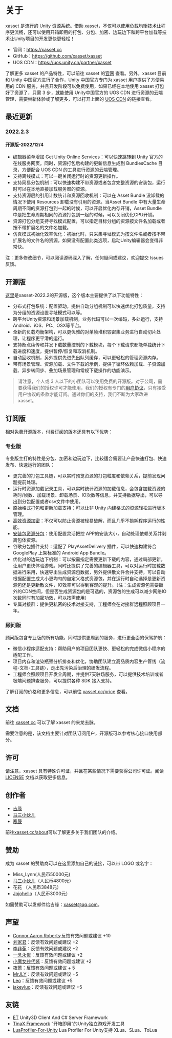 # 关于

xasset 是流行的 Unity 资源系统。借助 xasset，不仅可以使用负载均衡技术让程序更流畅，还可以使用开箱即用的打包、分包、加密、边玩边下和跨平台加载等技术让Unity项目的开发更快更轻松！

- 官网：https://xasset.cc
- GitHub：https://github.com/xasset/xasset
- UOS CDN：https://uos.unity.cn/partner/xasset

了解更多 xasset 的产品特性，可以前往 xasset 的[官网](https://xasset.cc) 查看。另外，xasset 目前和 Unity 中国官方进行了合作，Unity 中国官方专门为 xasset 用户提供了方便易用的 CDN 服务，并且开发阶段可以免费使用，如果已经在本地使用 xasset 打包好了资源了，只需 3 步，就能使用 Unity中国官方的 UOS CDN 进行资源的云端管理，需要尝新体验或了解更多，可以打开上面的 [UOS CDN](https://uos.unity.cn/partner/xasset) 的链接查看。

## 最近更新

### 2022.2.3

#### 开源版-2022/12/4

- 编辑器菜单增加 Get Unity Online Services：可以快速跳转到 Unity 官方的在线服务网页。同时，资源打包后构建的更新信息生成到 BundlesCache 目录，方便配合 UOS CDN 的工具进行资源的云端管理。
- 支持离线模式：可以一键关闭运行时的资源更新操作。
- 支持简易分包机制：可以快速构建不带资源或者包含完整资源的安装包，运行时可以在本地直接加载服务器的资源。
- 支持资源层的引用计数统计和资源回收机制：可以在 Asset Bundle 没卸载的情况下使用 Resources 卸载没有引用的资源。当Asset Bundle 中有大量生命周期不同的资源打包到一起的时候，可以开启优化内存开销，Asset Bundle 中是把生命周期相同的资源打包到一起的时候，可以关闭优化CPU开销。
- 资源打包分组支持寻找模式配置，可以指定目标分组的资源按文件名加载或者按不带扩展名的文件名加载。
- 仿真模式初始化效率优化：初始化时，只采集寻址模式为按文件名或者按不带扩展名的文件名的资源，如果没有配置此类选项，启动Unity编辑器会变得非常快。

注：更多修改细节，可以阅读源码深入了解，任何疑问或建议，欢迎提交 Issues 反馈。

## 开源版

[这里](https://github.com/xasset/xasset)是xasset-2022.2的开源版，这个版本主要提供了以下功能特性：

- 分布式打包系统：配置驱动，提供自动分组机制可以快速优化打包质量，支持为分组的资源设置寻址模式可以等。
- 跨平台Unity资源和场景加载机制，业务代码可以一次编码，多处运行，支持Android、iOS、PC、OSX等平台。
- 全新的负载均衡架构，可以更优雅的对单帧堆积较密集业务进行自动切片处理，让程序更平滑的运行。
- 支持断点续传和并发下载数量控制的下载模块，每个下载请求都能单独统计下载进度和速度，提供暂停/恢复和取消机制。
- 自动回收机制，另外提供先进先出队列缓存，可以更轻松的管理资源内存。
- 带有场景管理、资源加载、文件下载的示例，提供了循环依赖加载、子资源加载、异步转同步、叠加场景管理和常规下载操作的功能演示。

> 请注意，个人或 3 人以下的小团队可以使用免费的开源版。对于公司，需要获得我们的授权许可才能使用，我们的授权有专门的[用户协议](https://xasset.cc/license)，只有接受用户协议的条款才能订阅。通过你们的支持，我们不断为大家改进 xasset。

## 订阅版

相对免费开源版本，付费订阅的版本还具有以下优势：

### 专业版

专业版主打的特性是分包、加密和边玩边下，比较适合需要让产品快速打包、快速发布、快速运行的团队：

- 更完善的打包工具链，可以实时预览资源的打包粒度和依赖关系，提前发现问题提前处理。
- 运行时资源加载记录工具，可以实时统计资源的加载信息，会包含加载资源的耗时/帧数、加载场景、卸载场景、IO次数等信息，并支持数据导出，可以导出到分包配置或者csv文件中使用。
- 原始格式打包和更新加载支持：可以让非 Unity 内建格式的资源轻松进行版本管理。
- [高效资源加密](https://xasset.cc/docs/encryption)：不仅可以防止资源被轻易破解，而且几乎不损耗程序运行的性能。
- [安装包资源分包](https://xasset.cc/docs/splitbuild)：使用配置灵活把控 APP的安装大小，自动处理依赖关系并剥离包体资源。
- 谷歌分包插件支持：适配了 PlayAssetDelivery 插件，可以快速构建符合 GooglePlay 上架标准的 Android App Bundle。
- 优化过的边玩边下机制：可以按需指定需要更新下载的内容，通过局部更新，让用户更快体验游戏。同时还提供了完善的编辑器工具，可以对运行时加载数据进行采用，快速导出生成资源包数据，另外提供散文件合并支持，可以自动根据配置生成大小更均匀的自定义格式资源包，并在运行时自动选择是更新资源包还是更新散文件，IO效率可以得到客观的提升。（注：生成资源包需要额外的CDN空间，但是否生成资源包的是可选的，资源包的生成可以减少网络IO次数同时有加密功效，可以按需使用）
- 专属对接群：提供更私密的技术对接支持，工程师会在对接群远程照顾项目一年。

### 顾问版

顾问版包含专业版的所有功能，同时提供更周到的服务，进行更全面的保驾护航：

- 微信小程序适配支持：帮助用户的项目团队更快、更轻松的完成微信小程序的适配工作。
- 项目内存和渲染瓶颈分析排查和优化，协助团队建立高品质内容生产管线（流程-文档-工具链），走出先污染后治理的研发流程。
- 工程师会照顾项目开发全周期，并提供7天驻场服务，可以提供技术培训或者极端问题排查服务，可以提供各种 SDK 接入支持。

了解订阅的价格和更多信息，可以前往 [xasset.cc/price](https://xasset.cc/price) 查看。

## 文档

前往 [xasset.cc](https://xasset.cc) 可以了解 xasset 的来龙去脉。

需要注意的是，该文档主要针对团队订阅用户，开源版可以参考核心接口使用部分。

## 许可

请注意，xasset 具有特殊许可证，并且在某些情况下需要获得公司许可证。阅读 [LICENSE](LICENSE.md) 文档以获取更多信息。

## 创作者

- [吉缘](https://github.com/mmdnb)
- [马三小伙儿](https://github.com/XINCGer)
- [寒晟](https://github.com/huangchaoqun)

前往[xasset.cc/about](https://xasset.cc/about)可以了解更多关于我们团队的介绍。 

## 赞助

成为 xasset 的赞助商可以在这里添加自己的链接，可以带 LOGO 或名字：

- Miss_Lynn(人民币50000元)
- [马三小伙儿](https://github.com/XINCGer)（人民币4800元）
- 花花 （人民币3848元）
- [Jojohello](https://www.zhihu.com/people/jojohello)（人民币3000元）

如需赞助可以发邮件给吉缘：xasset@qq.com。

## 声望

- [Connor Aaron Roberts](https://github.com/c0nd3v):反馈有效问题或建议 +10
- [刘家君](https://github.com/suixin567)：反馈有效问题或建议 +2
- [李非莬](https://github.com/wynnforthework)：反馈有效问题或建议 +2
- [一念永恆](https://github.com/putifeng)：反馈有效问题或建议 +2
- [小魔女纱代酱](https://github.com/DumoeDss)：反馈有效问题或建议 +2
- [夜莺](https://github.com/killop)：反馈有效问题或建议 + 5
- [MrJLY](https://github.com/MrJLY)：反馈有效问题或建议 +5
- [Leo](https://github.com/liyanlong0885)：反馈有效问题或建议 +5
- [jakeyluo](https://github.com/jakeyluo)：反馈有效问题或建议 +5


## 友链

- [ET](https://github.com/egametang/ET) Unity3D Client And C# Server Framework
- [TinaX Framework](https://tinax.corala.space/) “开箱即用”的Unity独立游戏开发工具
- [LuaProfiler-For-Unity](https://github.com/ElPsyCongree/LuaProfiler-For-Unity) Lua Profiler For Unity支持 XLua、SLua、ToLua
